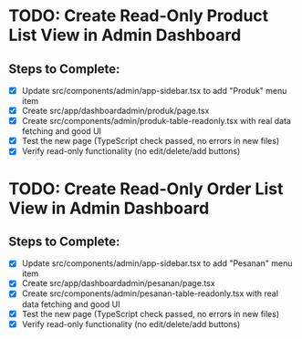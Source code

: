 # TODO: Create Read-Only Product List View in Admin Dashboard

## Steps to Complete:
- [x] Update src/components/admin/app-sidebar.tsx to add "Produk" menu item
- [x] Create src/app/dashboardadmin/produk/page.tsx
- [x] Create src/components/admin/produk-table-readonly.tsx with real data fetching and good UI
- [x] Test the new page (TypeScript check passed, no errors in new files)
- [x] Verify read-only functionality (no edit/delete/add buttons)

# TODO: Create Read-Only Order List View in Admin Dashboard

## Steps to Complete:
- [x] Update src/components/admin/app-sidebar.tsx to add "Pesanan" menu item
- [x] Create src/app/dashboardadmin/pesanan/page.tsx
- [x] Create src/components/admin/pesanan-table-readonly.tsx with real data fetching and good UI
- [x] Test the new page (TypeScript check passed, no errors in new files)
- [x] Verify read-only functionality (no edit/delete/add buttons)

